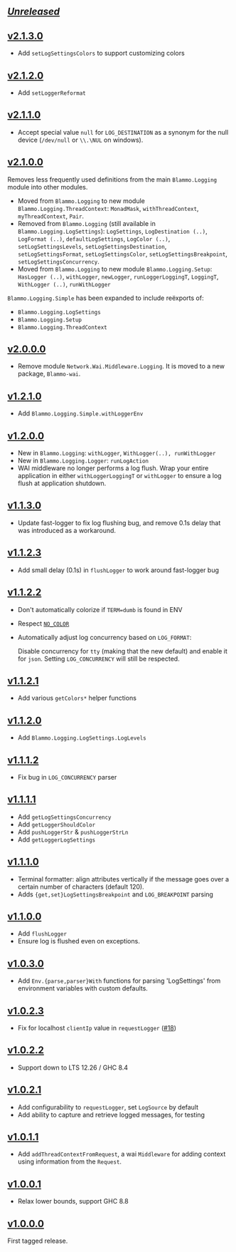 ## [_Unreleased_](https://github.com/freckle/blammo/compare/Blammo-v2.1.3.0...main)

## [v2.1.3.0](https://github.com/freckle/blammo/compare/v2.1.2.0...Blammo-v2.1.3.0)

- Add `setLogSettingsColors` to support customizing colors

## [v2.1.2.0](https://github.com/freckle/blammo/compare/v2.1.1.0...Blammo-v2.1.2.0)

- Add `setLoggerReformat`

## [v2.1.1.0](https://github.com/freckle/blammo/compare/v2.1.0.0...Blammo-v2.1.1.0)

- Accept special value `null` for `LOG_DESTINATION` as a synonym for the null
  device (`/dev/null` or `\\.\NUL` on windows).

## [v2.1.0.0](https://github.com/freckle/blammo/compare/v2.0.0.0...Blammo-v2.1.0.0)

Removes less frequently used definitions from the main `Blammo.Logging` module
into other modules.

- Moved from `Blammo.Logging` to new module `Blammo.Logging.ThreadContext`:
  `MonadMask`, `withThreadContext`, `myThreadContext`, `Pair`.
- Removed from `Blammo.Logging` (still available in `Blammo.Logging.LogSettings`):
  `LogSettings`, `LogDestination (..)`, `LogFormat (..)`, `defaultLogSettings`,
  `LogColor (..)`, `setLogSettingsLevels`, `setLogSettingsDestination`,
  `setLogSettingsFormat`, `setLogSettingsColor`, `setLogSettingsBreakpoint`,
  `setLogSettingsConcurrency`.
- Moved from `Blammo.Logging` to new module `Blammo.Logging.Setup`:
  `HasLogger (..)`, `withLogger`, `newLogger`, `runLoggerLoggingT`, `LoggingT`,
  `WithLogger (..)`, `runWithLogger`

`Blammo.Logging.Simple` has been expanded to include reëxports of:

- `Blammo.Logging.LogSettings`
- `Blammo.Logging.Setup`
- `Blammo.Logging.ThreadContext`

## [v2.0.0.0](https://github.com/freckle/blammo/compare/v1.2.1.0...Blammo-v2.0.0.0)

- Remove module `Network.Wai.Middleware.Logging`. It is moved to a new
  package, `Blammo-wai`.

## [v1.2.1.0](https://github.com/freckle/blammo/compare/1.2.0.0...v1.2.1.0)

- Add `Blammo.Logging.Simple.withLoggerEnv`

## [v1.2.0.0](https://github.com/freckle/blammo/compare/v1.1.3.0...v1.2.0.0)

- New in `Blammo.Logging`: `withLogger`, `WithLogger(..), runWithLogger`
- New in `Blammo.Logging.Logger`: `runLogAction`
- WAI middleware no longer performs a log flush. Wrap your entire application
  in either `withLoggerLoggingT` or `withLogger` to ensure a log flush at
  application shutdown.

## [v1.1.3.0](https://github.com/freckle/blammo/compare/v1.1.2.3...v1.1.3.0)

- Update fast-logger to fix log flushing bug, and remove 0.1s delay that was
  introduced as a workaround.

## [v1.1.2.3](https://github.com/freckle/blammo/compare/v1.1.2.2...v1.1.2.3)

- Add small delay (0.1s) in `flushLogger` to work around fast-logger bug

## [v1.1.2.2](https://github.com/freckle/blammo/compare/v1.1.2.1...v1.1.2.2)

- Don't automatically colorize if `TERM=dumb` is found in ENV
- Respect [`NO_COLOR`](http://no-color.org/)
- Automatically adjust log concurrency based on `LOG_FORMAT`:

  Disable concurrency for `tty` (making that the new default) and enable it for
  `json`. Setting `LOG_CONCURRENCY` will still be respected.

## [v1.1.2.1](https://github.com/freckle/blammo/compare/v1.1.2.0...v1.1.2.1)

- Add various `getColors*` helper functions

## [v1.1.2.0](https://github.com/freckle/blammo/compare/v1.1.1.2...v1.1.2.0)

- Add `Blammo.Logging.LogSettings.LogLevels`

## [v1.1.1.2](https://github.com/freckle/blammo/compare/v1.1.1.1...v1.1.1.2)

- Fix bug in `LOG_CONCURRENCY` parser

## [v1.1.1.1](https://github.com/freckle/blammo/compare/v1.1.1.0...v1.1.1.1)

- Add `getLogSettingsConcurrency`
- Add `getLoggerShouldColor`
- Add `pushLoggerStr` & `pushLoggerStrLn`
- Add `getLoggerLogSettings`

## [v1.1.1.0](https://github.com/freckle/blammo/compare/v1.1.0.0...v1.1.1.0)

- Terminal formatter: align attributes vertically if the message goes over a
  certain number of characters (default 120).
- Adds `{get,set}LogSettingsBreakpoint` and `LOG_BREAKPOINT` parsing

## [v1.1.0.0](https://github.com/freckle/blammo/compare/v1.0.3.0...v1.1.0.0)

- Add `flushLogger`
- Ensure log is flushed even on exceptions.

## [v1.0.3.0](https://github.com/freckle/blammo/compare/v1.0.2.3...v1.0.3.0)

- Add `Env.{parse,parser}With` functions for parsing 'LogSettings' from
  environment variables with custom defaults.

## [v1.0.2.3](https://github.com/freckle/blammo/compare/v1.0.2.2...v1.0.2.3)

- Fix for localhost `clientIp` value in `requestLogger` ([#18](https://github.com/freckle/blammo/issues/18))

## [v1.0.2.2](https://github.com/freckle/blammo/compare/v1.0.2.1...v1.0.2.2)

- Support down to LTS 12.26 / GHC 8.4

## [v1.0.2.1](https://github.com/freckle/blammo/compare/v1.0.1.1...v1.0.2.1)

- Add configurability to `requestLogger`, set `LogSource` by default
- Add ability to capture and retrieve logged messages, for testing

## [v1.0.1.1](https://github.com/freckle/blammo/compare/v1.0.0.1...v1.0.1.1)

- Add `addThreadContextFromRequest`, a wai `Middleware` for adding context using
  information from the `Request`.

## [v1.0.0.1](https://github.com/freckle/blammo/compare/v1.0.0.0...v1.0.0.1)

- Relax lower bounds, support GHC 8.8

## [v1.0.0.0](https://github.com/freckle/blammo/tree/v1.0.0.0)

First tagged release.
